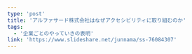 ```yaml
---
type: 'post'
title: 'アルファサード株式会社はなぜアクセシビリティに取り組むのか'
tags:
  - '企業ごとのやっていきの表明'
link: 'https://www.slideshare.net/junnama/ss-76084307'
---
```

